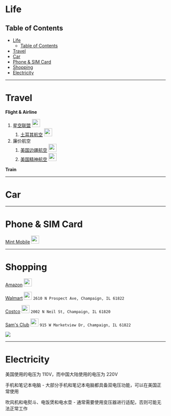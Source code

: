 # Life

## Table of Contents

- [Life](#life)
  - [Table of Contents](#table-of-contents)
- [Travel](#travel)
- [Car](#car)
- [Phone \& SIM Card](#phone--sim-card)
- [Shopping](#shopping)
- [Electricity](#electricity)

---

# Travel

**Flight & Airline**
1. [星空联盟](https://flights.staralliance.com/zh/) <img src="./Pics/flight002.png" height=25>
   1. [土耳其航空](https://www.turkishairlines.com/) <img src="./Pics/flight001.webp" height=25>
2. 廉价航空
   1. [美国边疆航空](https://www.flyfrontier.com/) <img src="./Pics/flight003.svg" height=25>
   2. [美国精神航空](https://www.spirit.com/) <img src="./Pics/flight004.svg" height=25>

**Train**

---

# Car


---

# Phone & SIM Card

[Mint Mobile](https://www.mintmobile.com/checkout/order-received/6480430/?key=wc_order_ex2j7LVYpeE9j&wc_nd=1) <img src="./Pics/phone001.png" height=25>


---

# Shopping

[Amazon](https://www.amazon.com/) <img src="./Pics/shop003.png" height=25>

[Walmart](https://www.walmart.com/) <img src="./Pics/shop002.png" height=25> `2610 N Prospect Ave, Champaign, IL 61822`

[Costco](https://www.costco.com/) <img src="./Pics/shop006.png" height=25> `2002 N Neil St, Champaign, IL 61820`

[Sam's Club](https://www.samsclub.com/) <img src="./Pics/shop005.png" height=25> `915 W Marketview Dr, Champaign, IL 61822`

![](Pics/shop000.png)

---

# Electricity

美国使用的电压为 110V，而中国大陆使用的电压为 220V

手机和笔记本电脑 - 大部分手机和笔记本电脑都具备双电压功能，可以在美国正常使用

吹风机和电熨斗、电饭煲和电水壶 - 通常需要使用变压器进行适配，否则可能无法正常工作




